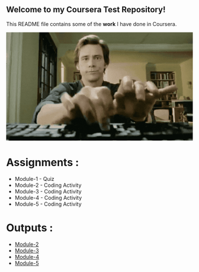 ## Welcome to my Coursera Test Repository!


This README file contains some of the **work** I have done in Coursera. 


![Funny GIF](https://github.com/aakella1/coursera-test/blob/f12d7f005889cedcae06f409c7bf80718ce23aec/site/images/EarnestPracticalArabianoryx-max-1mb.gif)

# Assignments :

* Module-1 - Quiz 
* Module-2 - Coding Activity
* Module-3 - Coding Activity
* Module-4 - Coding Activity
* Module-5 - Coding Activity



# Outputs :

* [Module-2](https://aakella1.github.io/coursera-test/site/Assignments/Module%202/index.html)
* [Module-3](https://aakella1.github.io/coursera-test/site/Assignments/Module%203/index.html)
* [Module-4]()
* [Module-5]()
